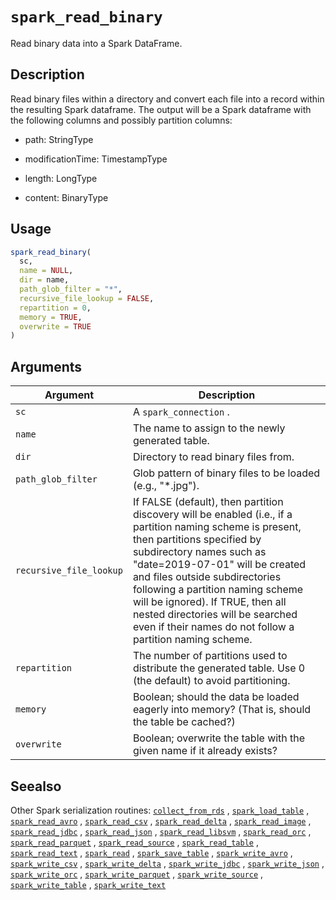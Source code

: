 # `spark_read_binary`

Read binary data into a Spark DataFrame.


## Description

Read binary files within a directory and convert each file into a record
 within the resulting Spark dataframe. The output will be a Spark dataframe
 with the following columns and possibly partition columns:
    

*  path: StringType   

*  modificationTime: TimestampType   

*  length: LongType   

*  content: BinaryType


## Usage

```r
spark_read_binary(
  sc,
  name = NULL,
  dir = name,
  path_glob_filter = "*",
  recursive_file_lookup = FALSE,
  repartition = 0,
  memory = TRUE,
  overwrite = TRUE
)
```


## Arguments

Argument      |Description
------------- |----------------
`sc`     |     A `spark_connection` .
`name`     |     The name to assign to the newly generated table.
`dir`     |     Directory to read binary files from.
`path_glob_filter`     |     Glob pattern of binary files to be loaded (e.g., "*.jpg").
`recursive_file_lookup`     |     If FALSE (default), then partition discovery will be enabled (i.e., if a partition naming scheme is present, then partitions specified by subdirectory names such as "date=2019-07-01" will be created and files outside subdirectories following a partition naming scheme will be ignored). If TRUE, then all nested directories will be searched even if their names do not follow a partition naming scheme.
`repartition`     |     The number of partitions used to distribute the generated table. Use 0 (the default) to avoid partitioning.
`memory`     |     Boolean; should the data be loaded eagerly into memory? (That is, should the table be cached?)
`overwrite`     |     Boolean; overwrite the table with the given name if it already exists?


## Seealso

Other Spark serialization routines:
 [`collect_from_rds`](#collectfromrds) ,
 [`spark_load_table`](#sparkloadtable) ,
 [`spark_read_avro`](#sparkreadavro) ,
 [`spark_read_csv`](#sparkreadcsv) ,
 [`spark_read_delta`](#sparkreaddelta) ,
 [`spark_read_image`](#sparkreadimage) ,
 [`spark_read_jdbc`](#sparkreadjdbc) ,
 [`spark_read_json`](#sparkreadjson) ,
 [`spark_read_libsvm`](#sparkreadlibsvm) ,
 [`spark_read_orc`](#sparkreadorc) ,
 [`spark_read_parquet`](#sparkreadparquet) ,
 [`spark_read_source`](#sparkreadsource) ,
 [`spark_read_table`](#sparkreadtable) ,
 [`spark_read_text`](#sparkreadtext) ,
 [`spark_read`](#sparkread) ,
 [`spark_save_table`](#sparksavetable) ,
 [`spark_write_avro`](#sparkwriteavro) ,
 [`spark_write_csv`](#sparkwritecsv) ,
 [`spark_write_delta`](#sparkwritedelta) ,
 [`spark_write_jdbc`](#sparkwritejdbc) ,
 [`spark_write_json`](#sparkwritejson) ,
 [`spark_write_orc`](#sparkwriteorc) ,
 [`spark_write_parquet`](#sparkwriteparquet) ,
 [`spark_write_source`](#sparkwritesource) ,
 [`spark_write_table`](#sparkwritetable) ,
 [`spark_write_text`](#sparkwritetext)


